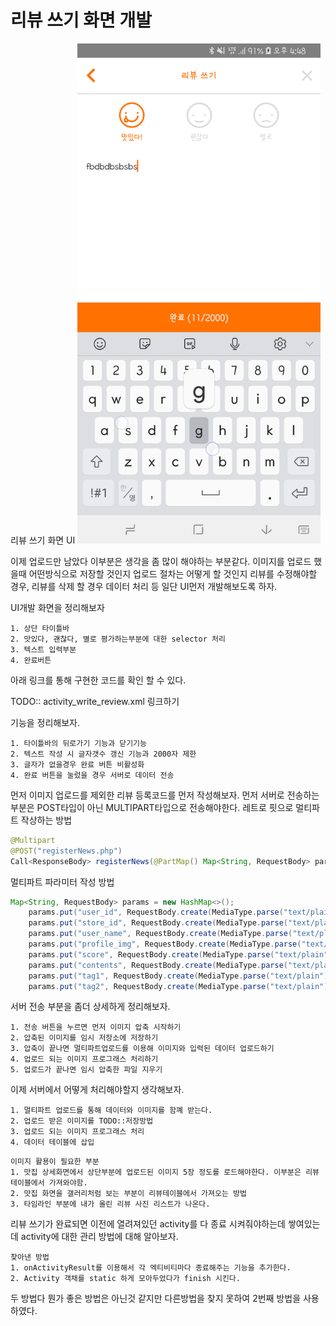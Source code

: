 # 리뷰 쓰기 화면 개발

리뷰 쓰기 화면 UI
<img src = "register_review4.png" height="800px">

이제 업로드만 남았다 이부분은 생각을 좀 많이 해야하는 부분같다. 이미지를 업로드 했을때 어떤방식으로 저장할 것인지 업로드 절차는 어떻게 할 것인지 리뷰를 수정해야할 경우, 리뷰를 삭제 할 경우 데이터 처리 등  일단 UI먼저 개발해보도록 하자.

UI개발 화면을 정리해보자

```
1. 상단 타이틀바
2. 맛있다, 괜찮다, 별로 평가하는부분에 대한 selector 처리
3. 텍스트 입력부분
4. 완료버튼
```



아래 링크를 통해 구현한 코드를 확인 할 수 있다.

TODO:: activity_write_review.xml 링크하기



기능을 정리해보자.

```
1. 타이틀바의 뒤로가기 기능과 닫기기능
2. 텍스트 작성 시 글자갯수 갱신 기능과 2000자 제한
3. 글자가 없을경우 완료 버튼 비활성화
4. 완료 버튼을 눌렀을 경우 서버로 데이터 전송
```

먼저 이미지 업로드를 제외한 리뷰 등록코드를 먼저 작성해보자.
먼저 서버로 전송하는 부분은 POST타입이 아닌 MULTIPART타입으로 전송해야한다.
레트로 핏으로 멀티파트 작상하는 방법
```java
@Multipart
@POST("registerNews.php")
Call<ResponseBody> registerNews(@PartMap() Map<String, RequestBody> params);
```
멀티파트 파라미터 작성 방법
```java
Map<String, RequestBody> params = new HashMap<>();
    params.put("user_id", RequestBody.create(MediaType.parse("text/plain"), BananaPreference.getInstance(this).loadUser().user_id));
    params.put("store_id", RequestBody.create(MediaType.parse("text/plain"), storeKeyword.getStore_id()));
    params.put("user_name", RequestBody.create(MediaType.parse("text/plain"), BananaPreference.getInstance(this).loadUser().name));
    params.put("profile_img", RequestBody.create(MediaType.parse("text/plain"), BananaPreference.getInstance(this).loadUser().picture));
    params.put("score", RequestBody.create(MediaType.parse("text/plain"), "" + score));
    params.put("contents", RequestBody.create(MediaType.parse("text/plain"), "" + edReview.getText().toString()));
    params.put("tag1", RequestBody.create(MediaType.parse("text/plain"), storeKeyword.getRestaurant_name()));
    params.put("tag2", RequestBody.create(MediaType.parse("text/plain"), storeKeyword.getCity_name()));
```

서버 전송 부분을 좀더 상세하게 정리해보자.

```
1. 전송 버튼을 누르면 먼저 이미지 압축 시작하기
2. 압축된 이미지를 임시 저장소에 저장하기
3. 압축이 끝나면 멀티파트업로드를 이용해 이미지와 입력된 데이터 업로드하기
4. 업로드 되는 이미지 프로그래스 처리하기
5. 업로드가 끝나면 임시 압축한 파일 지우기
```

이제 서버에서 어떻게 처리해야할지 생각해보자.

```
1. 멀티파트 업로드를 통해 데이터와 이미지를 함꼐 받는다.
2. 업로드 받은 이미지를 TODO::저장방법
3. 업로드 되는 이미지 프로그래스 처리
4. 데이터 테이블에 삽입
```

```
이미지 활용이 필요한 부분
1. 맛집 상세화면에서 상단부분에 업로드된 이미지 5장 정도를 로드해야한다. 이부분은 리뷰테이블에서 가져와야함.
2. 맛집 화면을 갤러리처럼 보는 부분이 리뷰테이블에서 가져오는 방법
3. 타임라인 부분에 내가 올린 리뷰 사진 리스트가 나온다.
```

리뷰 쓰기가 완료되면 이전에 열려져있던 activity를 다 종료 시켜줘야하는데
쌓여있는데 activity에 대한 관리 방법에 대해 알아보자.

```
찾아낸 방법
1. onActivityResult를 이용해서 각 엑티비티마다 종료해주는 기능을 추가한다.
2. Activity 객채를 static 하게 모아두었다가 finish 시킨다.
```
두 방법다 뭔가 좋은 방법은 아닌것 같지만 다른방법을 찾지 못하여
2번째 방법을 사용하였다.


